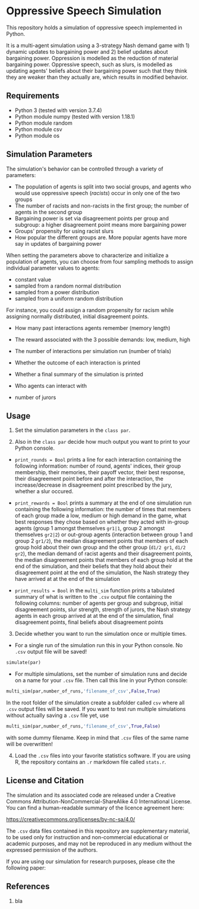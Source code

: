# Oppressive Speech Simulation

This repository holds a simulation of oppressive speech implemented in Python.

It is a multi-agent simulation using a 3-strategy Nash demand game with 1) dynamic updates to bargaining power and 2) belief updates about bargaining power. Oppression is modelled as the reduction of material bargaining power. Oppressive speech, such as slurs, is modelled as updating agents' beliefs about their bargaining power such that they think they are weaker than they actually are, which results in modified behavior.

## Requirements

* Python 3 (tested with version 3.7.4)
* Python module numpy (tested with version 1.18.1)
* Python module random
* Python module csv
* Python module os

## Simulation Parameters

The simulation's behavior can be controlled through a variety of parameters:
* The population of agents is split into two social groups, and agents who would use oppressive speech (*racists*) occur in only one of the two groups
* The number of racists and non-racists in the first group; the number of agents in the second group
* Bargaining power is set via disagreement points per group and subgroup: a higher disagreement point means more bargaining power
* Groups' propensity for using racist slurs
* How popular the different groups are. More popular agents have more say in updates of bargaining power

When setting the parameters above to characterize and initialize a population of agents, you can choose from four sampling methods to assign individual parameter values to agents:
* constant value
* sampled from a random normal distribution
* sampled from a power distribution
* sampled from a uniform random distribution

For instance, you could assign a random propensity for racism while assigning normally distributed, initial disagreement points.


* How many past interactions agents remember (memory length)
* The reward associated with the 3 possible demands: low, medium, high
* The number of interactions per simulation run (number of trials)
* Whether the outcome of each interaction is printed

* Whether a final summary of the simulation is printed
* Who agents can interact with

* number of jurors

## Usage

1. Set the simulation parameters in the ```class par```.

2. Also in the ```class par``` decide how much output you want to print to your Python console.
*  ```print_rounds = Bool``` prints a line for each interaction containing the following information: number of round, agents' indices, their group membership, their memories, their payoff vector, their best response, their disagreement point before and after the interaction, the increase/decrease in disagreement point prescribed by the jury, whether a slur occured.

* ```print_rewards = Bool``` prints a summary at the end of one simulation run containing the following information: the number of times that members of each group made a low, medium or high demand in the game, what best responses they chose based on whether they acted with in-group agents (group 1 amongst themselves ```gr1|1```, group 2 amongst themselves ```gr2|2```) or out-group agents (interaction between group 1 and group 2 ```gr1/2```), the median disagreement points that members of each group hold about their own group and the other group (```d1/2 gr1```, ```d1/2 gr2```), the median demand of racist agents and their disagreement points, the median disagreement points that members of each group hold at the end of the simulation, and their beliefs that they hold about their disagreement point at the end of the simulation, the Nash strategy they have arrived at at the end of the simulation

* ```print_results = Bool``` in the ```multi_sim``` function prints a tabulated summary of what is written to the ```.csv``` output file containing the following columns: number of agents per group and subgroup, initial disagreement points, slur strength, strength of jurors, the Nash strategy agents in each group arrived at at the end of the simulation, final disagreement points, final beliefs about disagreement points

3. Decide whether you want to run the simulation once or multiple times.

* For a single run of the simulation run this in your Python console. No ```.csv``` output file will be saved!
```python
simulate(par)
```

* For multiple simulations, set the number of simulation runs and decide on a name for your ```.csv``` file. Then call this line in your Python console:
```python
multi_sim(par,number_of_runs,'filename_of_csv',False,True)
```
In the root folder of the simulation create a subfolder called ```csv``` where all ```.csv``` output files will be saved. If you want to test run multiple simulations without actually saving a ```.csv``` file yet, use
```python
multi_sim(par,number_of_runs,'filename_of_csv',True,False)
```
with some dummy filename. Keep in mind that ```.csv``` files of the same name will be overwritten!

4. Load the ```.csv``` files into your favorite statistics software. If you are using R, the repository contains an ```.r``` markdown file called ```stats.r```.

## License and Citation

The simulation and its associated code are released under a Creative Commons Attribution-NonCommercial-ShareAlike 4.0 International License. You can find a human-readable summary of the licence agreement here:

https://creativecommons.org/licenses/by-nc-sa/4.0/

The ```.csv``` data files contained in this repository are supplementary material, to be used only for instruction and non-commercial educational or academic purposes, and may not be reproduced in any medium without the expressed permission of the authors.

If you are using our simulation for research purposes, please cite the following paper:

## References

1. bla
